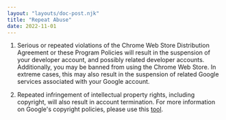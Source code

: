 ```yaml
---
layout: "layouts/doc-post.njk"
title: "Repeat Abuse"
date: 2022-11-01
---
```


1. Serious or repeated violations of the Chrome Web Store Distribution Agreement or these Program Policies will result in the suspension of your developer account, and possibly related developer accounts. Additionally, you may be banned from using the Chrome Web Store. In extreme cases, this may also result in the suspension of related Google services associated with your Google account.

1. Repeated infringement of intellectual property rights, including copyright, will also result in account termination. For more information on Google's copyright policies, please use this [tool][tool].

[tool]: http://www.google.com/support/bin/static.py?page=ts.cs&ts=1114905
